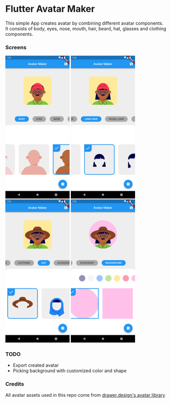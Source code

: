 # Flutter Avatar Maker

This simple App creates avatar by combining different avatar components. It consists of body, eyes, nose, mouth, hair, beard, hat, glasses and clothing components.

### Screens
<img src="/screens/avatar_maker1.png" style=" width:200px" /> <img src="/screens/avatar_maker2.png" style=" width:200px" />
<img src="/screens/avatar_maker3.png" style=" width:200px" /> <img src="/screens/avatar_maker4.png" style=" width:200px" />

### TODO
* Export created avatar
* Picking background with customized color and shape

### Credits
All avatar assets used in this repo come from [drawer.design's avatar library](https://drawer.design/products/avatar-library/)


